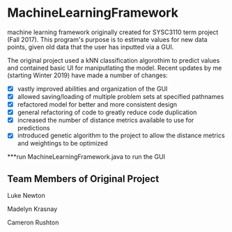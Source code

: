 # MachineLearningFramework
machine learning framework originally created for SYSC3110 term project (Fall 2017). This program's purpose is to estimate values for new data points, given old data that the user has inputted via a GUI. 

The original project used a kNN classification algorothim to predict values and contained basic UI for maniputlating the model. Recent updates by me (starting Winter 2019) have made a number of changes:

- [x] vastly improved abilities and organization of the GUI
- [x] allowed saving/loading of multiple problem sets at specified pathnames
- [x] refactored model for better and more consistent design
- [x] general refactoring of code to greatly reduce code duplication
- [x] increased the number of distance metrics available to use for predictions
- [x] introduced genetic algorithm to the project to allow the distance metrics and weightings to be optimized

***run MachineLearningFramework.java to run the GUI 

Team Members of Original Project
-----------------------------------------------------------------------------------------------------------------------------------

Luke Newton

Madelyn Krasnay

Cameron Rushton

